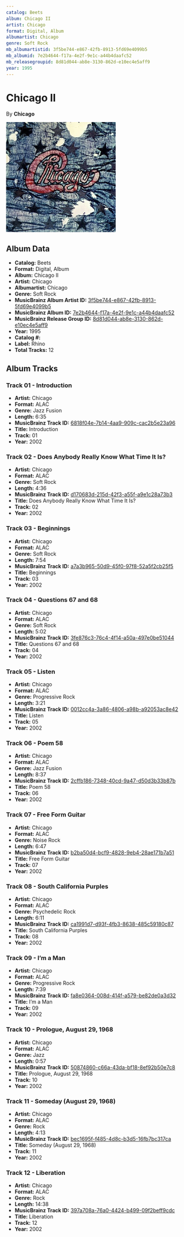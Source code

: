 ```yaml
---
catalog: Beets
album: Chicago II
artist: Chicago
format: Digital, Album
albumartist: Chicago
genre: Soft Rock
mb_albumartistid: 3f5be744-e867-42fb-8913-5fd69e4099b5
mb_albumid: 7e2b4644-f17a-4e2f-9e1c-a44b4daafc52
mb_releasegroupid: 8d81d044-ab8e-3130-862d-e10ec4e5aff9
year: 1995
---
```


# Chicago II

By **Chicago**

![](../../assets/beetscovers/Chicago-Chicago_II.jpg)

## Album Data

- **Catalog:** Beets
- **Format:** Digital, Album
- **Album:** Chicago II
- **Artist:** Chicago
- **Albumartist:** Chicago
- **Genre:** Soft Rock
- **MusicBrainz Album Artist ID:** [3f5be744-e867-42fb-8913-5fd69e4099b5](https://musicbrainz.org/artist/3f5be744-e867-42fb-8913-5fd69e4099b5)
- **MusicBrainz Album ID:** [7e2b4644-f17a-4e2f-9e1c-a44b4daafc52](https://musicbrainz.org/release/7e2b4644-f17a-4e2f-9e1c-a44b4daafc52)
- **MusicBrainz Release Group ID:** [8d81d044-ab8e-3130-862d-e10ec4e5aff9](https://musicbrainz.org/release-group/8d81d044-ab8e-3130-862d-e10ec4e5aff9)
- **Year:** 1995
- **Catalog #:** 
- **Label:** Rhino
- **Total Tracks:** 12

## Album Tracks

### Track 01 - Introduction

- **Artist:** Chicago
- **Format:** ALAC
- **Genre:** Jazz Fusion
- **Length:** 6:35
- **MusicBrainz Track ID:** [6818f04e-7b14-4aa9-909c-cac2b5e23a96](https://musicbrainz.org/recording/6818f04e-7b14-4aa9-909c-cac2b5e23a96)
- **Title:** Introduction
- **Track:** 01
- **Year:** 2002

### Track 02 - Does Anybody Really Know What Time It Is?

- **Artist:** Chicago
- **Format:** ALAC
- **Genre:** Soft Rock
- **Length:** 4:36
- **MusicBrainz Track ID:** [d170683d-215d-42f3-a55f-a9e1c28a73b3](https://musicbrainz.org/recording/d170683d-215d-42f3-a55f-a9e1c28a73b3)
- **Title:** Does Anybody Really Know What Time It Is?
- **Track:** 02
- **Year:** 2002

### Track 03 - Beginnings

- **Artist:** Chicago
- **Format:** ALAC
- **Genre:** Soft Rock
- **Length:** 7:54
- **MusicBrainz Track ID:** [a7a3b965-50d9-45f0-97f8-52a5f2cb25f5](https://musicbrainz.org/recording/a7a3b965-50d9-45f0-97f8-52a5f2cb25f5)
- **Title:** Beginnings
- **Track:** 03
- **Year:** 2002

### Track 04 - Questions 67 and 68

- **Artist:** Chicago
- **Format:** ALAC
- **Genre:** Soft Rock
- **Length:** 5:02
- **MusicBrainz Track ID:** [3fe876c3-76c4-4f14-a50a-497e0be51044](https://musicbrainz.org/recording/3fe876c3-76c4-4f14-a50a-497e0be51044)
- **Title:** Questions 67 and 68
- **Track:** 04
- **Year:** 2002

### Track 05 - Listen

- **Artist:** Chicago
- **Format:** ALAC
- **Genre:** Progressive Rock
- **Length:** 3:21
- **MusicBrainz Track ID:** [0012cc4a-3a86-4806-a98b-a92053ac8e42](https://musicbrainz.org/recording/0012cc4a-3a86-4806-a98b-a92053ac8e42)
- **Title:** Listen
- **Track:** 05
- **Year:** 2002

### Track 06 - Poem 58

- **Artist:** Chicago
- **Format:** ALAC
- **Genre:** Jazz Fusion
- **Length:** 8:37
- **MusicBrainz Track ID:** [2cffb186-7348-40cd-9a47-d50d3b33b87b](https://musicbrainz.org/recording/2cffb186-7348-40cd-9a47-d50d3b33b87b)
- **Title:** Poem 58
- **Track:** 06
- **Year:** 2002

### Track 07 - Free Form Guitar

- **Artist:** Chicago
- **Format:** ALAC
- **Genre:** Noise Rock
- **Length:** 6:47
- **MusicBrainz Track ID:** [b2ba50d4-bcf9-4828-9eb4-28ae171b7a51](https://musicbrainz.org/recording/b2ba50d4-bcf9-4828-9eb4-28ae171b7a51)
- **Title:** Free Form Guitar
- **Track:** 07
- **Year:** 2002

### Track 08 - South California Purples

- **Artist:** Chicago
- **Format:** ALAC
- **Genre:** Psychedelic Rock
- **Length:** 6:11
- **MusicBrainz Track ID:** [ca1991d7-d93f-4fb3-8638-485c59180c87](https://musicbrainz.org/recording/ca1991d7-d93f-4fb3-8638-485c59180c87)
- **Title:** South California Purples
- **Track:** 08
- **Year:** 2002

### Track 09 - I’m a Man

- **Artist:** Chicago
- **Format:** ALAC
- **Genre:** Progressive Rock
- **Length:** 7:39
- **MusicBrainz Track ID:** [fa8e0364-008d-414f-a579-be82de0a3d32](https://musicbrainz.org/recording/fa8e0364-008d-414f-a579-be82de0a3d32)
- **Title:** I’m a Man
- **Track:** 09
- **Year:** 2002

### Track 10 - Prologue, August 29, 1968

- **Artist:** Chicago
- **Format:** ALAC
- **Genre:** Jazz
- **Length:** 0:57
- **MusicBrainz Track ID:** [50874860-c66a-43da-bf18-8ef92b50e7c8](https://musicbrainz.org/recording/50874860-c66a-43da-bf18-8ef92b50e7c8)
- **Title:** Prologue, August 29, 1968
- **Track:** 10
- **Year:** 2002

### Track 11 - Someday (August 29, 1968)

- **Artist:** Chicago
- **Format:** ALAC
- **Genre:** Rock
- **Length:** 4:13
- **MusicBrainz Track ID:** [bec1695f-f485-4d8c-b3d5-16fb7bc317ca](https://musicbrainz.org/recording/bec1695f-f485-4d8c-b3d5-16fb7bc317ca)
- **Title:** Someday (August 29, 1968)
- **Track:** 11
- **Year:** 2002

### Track 12 - Liberation

- **Artist:** Chicago
- **Format:** ALAC
- **Genre:** Rock
- **Length:** 14:38
- **MusicBrainz Track ID:** [397a708a-76a0-4424-b499-09f2beff9cdc](https://musicbrainz.org/recording/397a708a-76a0-4424-b499-09f2beff9cdc)
- **Title:** Liberation
- **Track:** 12
- **Year:** 2002

